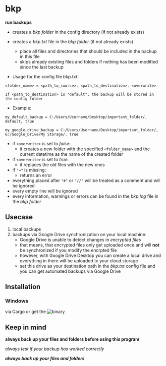 # bkp

**run backups**

* creates a *bkp folder* in the config directory (if not already exists)
* creates a *bkp.txt* file in the *bkp folder* (if not already exists)
    * place all files and directories that should be included in the backup in this file
    * skips already existing files and folders if nothing has been modified since the last backup
    
* Usage for the config file bkp.txt:

```<folder_name> = <path_to_source>, <path_to_destination>, <overwrite>```

```If <path_to_destination> is "default", the backup will be stored in the config folder```

* Example:
    
```my_default_backup = C:/Users/Username/Desktop/important_folder/, default, true```

```
my_google_drive_backup = C:/Users/Username/Desktop/important_folder/, G:/Google_Drive/My Storage/, true
```

        
* if ```<overwrite>``` is set to *false*: 
    * it creates a new folder with the specified ```<folder_name>``` and the current datetime as the name of the created folder
* if ```<overwrite>``` is set to *true*: 
    * it replaces the old files with the new ones
* if ```"="``` is missing:
    * returns an error
* everything placed after ```"#"``` or ```"//"``` will be treated as a comment and will be ignored
* every empty line will be ignored
* every information, warnings or errors can be found in the *bkp.log* file in the *bkp folder*

## Usecase

1. local backups 
2. backups via Google Drive synchronization on your local machine: 
    * Google Drive is unable to detect changes in *encrypted files*
    * that means, that encrypted files only get uploaded once and will **not** be synchronized if you modify the encrpted file
    * however, with Google Drive Desktop you can create a local drive and everything in there will be uploaded to your cloud storage
    * set this drive as your destination path in the *bkp.txt* config file and you can get automated backups via Google Drive

## Installation

### Windows

via Cargo or get the ![binary](https://github.com/Phydon/bkp/releases)

## Keep in mind

**always back up your files and folders before using this program**

*always test if your backup has worked correctly*

***always back up your files and folders***
